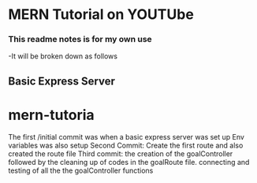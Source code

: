 # MERN Tutorial on YOUTUbe
### This readme notes is for my own use 
-It will be broken down as follows 

## Basic Express Server


# mern-tutoria
The first /initial commit was when a basic express server was set up
Env variables was also setup
Second Commit: Create the first route and also created the route file
Third commit:  the creation of the goalController followed by the cleaning up of codes in the goalRoute file. connecting and testing of all the the goalController functions

